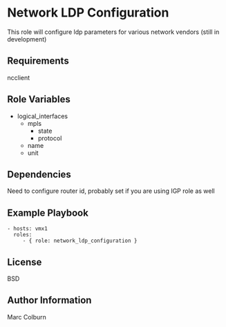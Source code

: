 Network LDP Configuration
=========

This role will configure ldp parameters for various network vendors (still in development)

Requirements
------------
ncclient


Role Variables
--------------
* logical_interfaces
  * mpls
    * state
    * protocol
  * name
  * unit

Dependencies
------------
Need to configure router id, probably set if you are using IGP role as well

Example Playbook
----------------

    - hosts: vmx1
      roles:
         - { role: network_ldp_configuration }

License
-------

BSD

Author Information
------------------

Marc Colburn
